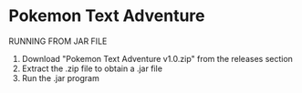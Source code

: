 # Pokemon Text Adventure
RUNNING FROM JAR FILE
1. Download "Pokemon Text Adventure v1.0.zip" from the releases section
2. Extract the .zip file to obtain a .jar file
3. Run the .jar program
